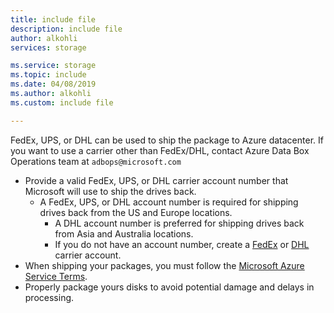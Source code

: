 ```yaml
---
title: include file
description: include file
author: alkohli
services: storage

ms.service: storage
ms.topic: include
ms.date: 04/08/2019
ms.author: alkohli
ms.custom: include file

---
```


FedEx, UPS, or DHL can be used to ship the package to Azure datacenter. If you want to use a carrier other than FedEx/DHL, contact Azure Data Box Operations team at `adbops@microsoft.com`

* Provide a valid FedEx, UPS, or DHL carrier account number that Microsoft will use to ship the drives back.
  * A FedEx, UPS, or DHL account number is required for shipping drives back from the US and Europe locations.
    * A DHL account number is preferred for shipping drives back from Asia and Australia locations.
    * If you do not have an account number, create a [FedEx](https://www.fedex.com/us/oadr/) or [DHL](http://www.dhl.com/) carrier account.
* When shipping your packages, you must follow the [Microsoft Azure Service Terms](https://azure.microsoft.com/support/legal/services-terms/).
* Properly package yours disks to avoid potential damage and delays in processing.
